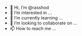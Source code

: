 - 👋 Hi, I’m @rasshod
- 👀 I’m interested in ...
- 🌱 I’m currently learning ...
- 💞️ I’m looking to collaborate on ...
- 📫 How to reach me ...

<!---
rasshod/rasshod is a ✨ special ✨ repository because its `README.md` (this file) appears on your GitHub profile.
You can click the Preview link to take a look at your changes.
--->
